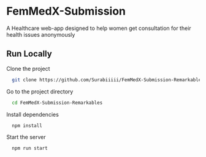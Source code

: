 # FemMedX-Submission
 A Healthcare web-app designed to help women get consultation for their health issues anonymously
 
## Run Locally

Clone the project

```bash
  git clone https://github.com/Surabiiiii/FemMedX-Submission-Remarkables
```

Go to the project directory

```bash
  cd FemMedX-Submission-Remarkables
```

Install dependencies

```bash
  npm install
```

Start the server

```bash
  npm run start
```




  
